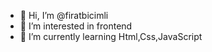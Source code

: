- 👋 Hi, I’m @firatbicimli
- 👀 I’m interested in frontend
- 🌱 I’m currently learning Html,Css,JavaScript


<!---
firatbicimli/firatbicimli is a ✨ special ✨ repository because its `README.md` (this file) appears on your GitHub profile.
You can click the Preview link to take a look at your changes.
--->
